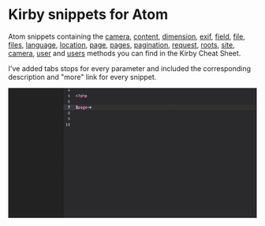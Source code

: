 # Kirby snippets for Atom

Atom snippets containing the [camera](https://getkirby.com/docs/cheatsheet#camera), [content](https://getkirby.com/docs/cheatsheet#content), [dimension](https://getkirby.com/docs/cheatsheet#dimension), [exif](https://getkirby.com/docs/cheatsheet#exif), [field](https://getkirby.com/docs/cheatsheet#field-methods), [file](https://getkirby.com/docs/cheatsheet#file), [files](https://getkirby.com/docs/cheatsheet#files), [language](https://getkirby.com/docs/cheatsheet#language), [location](https://getkirby.com/docs/cheatsheet#location), [page](https://getkirby.com/docs/cheatsheet#page), [pages](https://getkirby.com/docs/cheatsheet#pages), [pagination](https://getkirby.com/docs/cheatsheet#pagination), [request](https://getkirby.com/docs/cheatsheet#request), [roots](https://getkirby.com/docs/cheatsheet#roots), [site](https://getkirby.com/docs/cheatsheet#site), [camera](https://getkirby.com/docs/cheatsheet#urls), [user](https://getkirby.com/docs/cheatsheet#user) and [users](https://getkirby.com/docs/cheatsheet#users) methods you can find in the Kirby Cheat Sheet.

I've added tabs stops for every parameter and included the corresponding description and "more" link for every snippet.

![Kirby snippets](preview.gif?raw=true "Preview")
